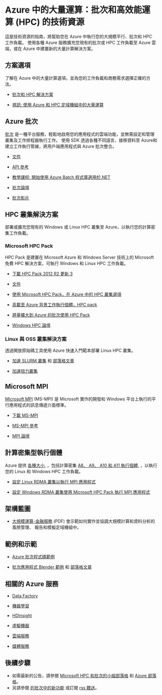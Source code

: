 <properties
   pageTitle="大量運算：批次和高效能運算 (HPC) 的技術資源 | Microsoft Azure"
   description="列出技術資源，用以協助您在 Azure 中執行您的大規模平行、批次和 HPC 工作負載。"
   services="batch, cloud-services, virtual-machines"
   documentationCenter=""
   authors="dlepow"
   manager="timlt"
   editor=""/>

<tags
   ms.service="multiple"
   ms.devlang="multiple"
   ms.topic="article"
   ms.tgt_pltfrm="NA"
   ms.workload="big-compute"
   ms.date="09/29/2015"
   ms.author="danlep"/>


# Azure 中的大量運算：批次和高效能運算 (HPC) 的技術資源

這是技術資源的指南，將幫助您在 Azure 中執行您的大規模平行、批次和 HPC 工作負載。 使用各種 Azure 服務擴充您現有的批次或 HPC 工作負載至 Azure 雲端，或在 Azure 中建置新的大量計算解決方案。

## 方案選項

了解在 Azure 中的大量計算選項，並為您的工作負載和商務需求選擇正確的方法。

* [批次和 HPC 解決方案](batch-hpc-solutions.md)

* [視訊: 使用 Azure 和 HPC 定域機組中的大量運算](http://azure.microsoft.com/documentation/videos/teched-europe-2014-big-compute-in-the-cloud-with-high-performance-computing-on-azure/)


## Azure 批次

[批次](http://azure.microsoft.com/services/batch/) 是一種平台服務，輕鬆地啟用您的應用程式的雲端功能，並無需設定和管理叢集及工作排程器執行工作。 使用 SDK 透過各種不同語言、接移資料至 Azure和建立工作執行管線，將用戶端應用程式與 Azure 批次整合。

* [文件](http://azure.microsoft.com/documentation/services/batch/)

* [API 參考](https://msdn.microsoft.com/library/azure/dn820177.aspx)

* [教學課程: 開始使用 Azure Batch 程式庫適用於.NET](batch-dotnet-get-started.md)

* [批次論壇](https://social.msdn.microsoft.com/Forums/home?forum=azurebatch)

* [批次影片](https://azure.microsoft.com/documentation/videos/index/?services=batch)

## HPC 叢集解決方案

部署或擴充您現有的 Windows 或 Linux HPC 叢集至 Azure，以執行您的計算密集工作負載。

### Microsoft HPC Pack

HPC Pack 是建置在 Microsoft Azure 和 Windows Server 技術上的 Microsoft 免費 HPC 解決方案，可執行 Windows 和 Linux HPC 工作負載。

* [下載 HPC Pack 2012 R2 更新 3](https://www.microsoft.com/en-us/download/details.aspx?id=49922)

* [文件](https://technet.microsoft.com/library/jj899572.aspx)

* [使用 Microsoft HPC Pack，在 Azure 中的 HPC 叢集選項](../virtual-machines/virtual-machines-hpcpack-cluster-options.md)

* [高載至 Azure 背景工作執行個體，HPC pack](https://technet.microsoft.com/library/gg481749.aspx)

* [將量擴大到 Azure 的批次使用 HPC Pack](https://technet.microsoft.com/library/mt612877.aspx)

* [Windows HPC 論壇](https://social.microsoft.com/Forums/home?category=windowshpc)

### Linux 與 OSS 叢集解決方案

透過開放原始碼工具使用 Azure 快速入門範本部署 Linux HPC 叢集。

* [加速 SLURM 叢集](http://azure.microsoft.com/documentation/templates/slurm/)
 和 [部落格文章](http://blogs.technet.com/b/windowshpc/archive/2015/06/06/deploy-a-slurm-cluster-on-azure.aspx)

* [加速扭力叢集](http://azure.microsoft.com/documentation/templates/torque-cluster/)

## Microsoft MPI

[Microsoft MPI](https://msdn.microsoft.com/library/bb524831.aspx) (MS-MPI) 是 Microsoft 實作的開發和 Windows 平台上執行的平行應用程式的訊息傳遞介面標準。


* [下載 MS-MPI](http://go.microsoft.com/FWLink/p/?LinkID=389556)

* [MS-MPI 參考](https://msdn.microsoft.com/library/dn473458.aspx)

* [MPI 論壇](https://social.microsoft.com/Forums/home?forum=windowshpcmpi)


## 計算密集型執行個體

Azure 提供 [各種大小](../virtual-machines/virtual-machines-size-specs.md), ，包括計算密集 [A8、 A9、 A10 和 A11 執行個體](../virtual-machines/virtual-machines-a8-a9-a10-a11-specs.md), ，以執行您的 Linux 和 Windows HPC 工作負載。

* [設定 Linux RDMA 叢集以執行 MPI 應用程式](../virtual-machines/virtual-machines-linux-cluster-rdma.md)

* [設定 Windows RDMA 叢集使用 Microsoft HPC Pack 執行 MPI 應用程式](../virtual-machines/virtual-machines-windows-hpcpack-cluster-rdma.md)

## 架構藍圖

* [大規模運算-金融服務](http://go.microsoft.com/fwlink/?LinkId=536378) (PDF) 會示範如何實作並協調大規模計算和資料分析的風險管理、 報告和模擬定域機組中。

## 範例和示範

* [Azure 批次程式碼範例](https://github.com/Azure/azure-batch-samples)

* [批次應用程式 Blender 範例](https://github.com/Azure/azure-batch-apps-blender) 和 [部落格文章](http://azure.microsoft.com/blog/2015/01/26/blender-on-azure-batch/)

## 相關的 Azure 服務

* [Data Factory](http://azure.microsoft.com/documentation/services/data-factory/)

* [機器學習](http://azure.microsoft.com/documentation/services/machine-learning/)

* [HDInsight](http://azure.microsoft.com/documentation/services/hdinsight/)

* [虛擬機器](http://azure.microsoft.com/documentation/services/virtual-machines/)

* [雲端服務](http://azure.microsoft.com/documentation/services/cloud-services/)

* [媒體服務](http://azure.microsoft.com/documentation/services/media-services/)



## 後續步驟

* 如需最新的公告，請參閱 [Microsoft HPC 和批次的小組部落格](http://blogs.technet.com/b/windowshpc/) 和 [Azure 部落格](http://azure.microsoft.com/blog/tag/hpc/)。
* 另請參閱 [的批次中的新功能](http://azure.microsoft.com/updates/?service=batch) 或訂閱 [rss 餵送](http://azure.microsoft.com/updates/feed/?service=batch)。





